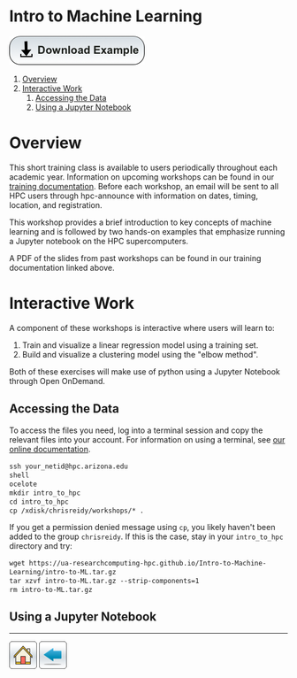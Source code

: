 # Intro to Machine Learning

[![](/Images/Download-Button.png)](intro-to-ML.tar.gz)

1. [Overview](#overview)
2. [Interactive Work](#interactive-work)
    1. [Accessing the Data](#accessing-the-data)
    2. [Using a Jupyter Notebook](#using-a-jupyter-notebook)

# Overview

This short training class is available to users periodically throughout each academic year. Information on upcoming workshops can be found in our [training documentation](https://public.confluence.arizona.edu/display/UAHPC/Training). Before each workshop, an email will be sent to all HPC users through hpc-announce with information on dates, timing, location, and registration.

This workshop provides a brief introduction to key concepts of machine learning and is followed by two hands-on examples that emphasize running a Jupyter notebook on the HPC supercomputers. 

A PDF of the slides from past workshops can be found in our training documentation linked above. 

# Interactive Work
A component of these workshops is interactive where users will learn to:

1. Train and visualize a linear regression model using a training set.
2. Build and visualize a clustering model using the "elbow method".

Both of these exercises will make use of python using a Jupyter Notebook through Open OnDemand.

## Accessing the Data
To access the files you need, log into a terminal session and copy the relevant files into your account. For information on using a terminal, see [our online documentation](https://public.confluence.arizona.edu/display/UAHPC/System+Access#SystemAccess-CommandLine/TerminalAccess).
```
ssh your_netid@hpc.arizona.edu
shell
ocelote
mkdir intro_to_hpc
cd intro_to_hpc
cp /xdisk/chrisreidy/workshops/* .
```
If you get a permission denied message using ```cp```, you likely haven't been added to the group ```chrisreidy```. If this is the case, stay in your ```intro_to_hpc``` directory and try:
```
wget https://ua-researchcomputing-hpc.github.io/Intro-to-Machine-Learning/intro-to-ML.tar.gz
tar xzvf intro-to-ML.tar.gz --strip-components=1
rm intro-to-ML.tar.gz
```

## Using a Jupyter Notebook



*****
[![](/Images/home.png)](https://ua-researchcomputing-hpc.github.io/) 
[![](/Images/back.png)](../)

